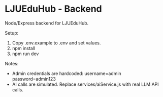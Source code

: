 # LJUEduHub - Backend

Node/Express backend for LJUEduHub.

Setup:
1. Copy .env.example to .env and set values.
2. npm install
3. npm run dev

Notes:
- Admin credentials are hardcoded: username=admin password=admin123
- AI calls are simulated. Replace services/aiService.js with real LLM API calls.

